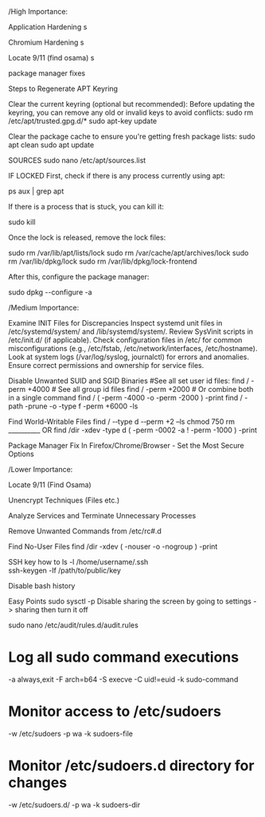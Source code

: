 /High Importance:

   Application Hardening
      s
      
   Chromium Hardening
      s
      
   Locate 9/11 (find osama)
      s
      
package manager fixes


Steps to Regenerate APT Keyring

  Clear the current keyring (optional but recommended): Before updating the keyring, you can remove any old or invalid keys to avoid conflicts:
  sudo rm /etc/apt/trusted.gpg.d/*
  sudo apt-key update

Clear the package cache to ensure you're getting fresh package lists:
sudo apt clean
sudo apt update

SOURCES
sudo nano /etc/apt/sources.list

IF LOCKED
  First, check if there is any process currently using apt:

  ps aux | grep apt
  
  If there is a process that is stuck, you can kill it:
  
  sudo kill <PID>
  
  Once the lock is released, remove the lock files:
  
  sudo rm /var/lib/apt/lists/lock
  sudo rm /var/cache/apt/archives/lock
  sudo rm /var/lib/dpkg/lock
  sudo rm /var/lib/dpkg/lock-frontend
  
  After this, configure the package manager:
  
  sudo dpkg --configure -a


/Medium Importance:

   Examine INIT Files for Discrepancies
        Inspect systemd unit files in /etc/systemd/system/ and /lib/systemd/system/.
        Review SysVinit scripts in /etc/init.d/ (if applicable).
        Check configuration files in /etc/ for common misconfigurations (e.g., /etc/fstab, /etc/network/interfaces, /etc/hostname).
        Look at system logs (/var/log/syslog, journalctl) for errors and anomalies.
        Ensure correct permissions and ownership for service files.

  Disable Unwanted SUID and SGID Binaries
      #See all set user id files:
      find / -perm +4000
      # See all group id files
      find / -perm +2000
      # Or combine both in a single command
      find / \( -perm -4000 -o -perm -2000 \) -print
      find / -path -prune -o -type f -perm +6000 -ls
  
  Find World-Writable Files
    find / -­‐type d -­‐perm +2 –ls
    chmod 750
    rm
    __________  OR
    find /dir -xdev -type d \( -perm -0002 -a ! -perm -1000 \) -print

   Package Manager Fix
   In Firefox/Chrome/Browser - Set the Most Secure Options

/Lower Importance:

  Locate 9/11 (Find Osama)
  
  Unencrypt Techniques (Files etc.)
  
  Analyze Services and Terminate Unnecessary Processes
  
  Remove Unwanted Commands from /etc/rc#.d
  
  Find No-User Files
    find /dir -xdev \( -nouser -o -nogroup \) -print

  SSH key how to
    ls -l /home/username/.ssh  
    ssh-keygen -lf /path/to/public/key
  
  Disable bash history

Easy Points
  sudo sysctl -p
  Disable sharing the screen by going to settings -> sharing then turn it off
  
sudo nano /etc/audit/rules.d/audit.rules
# Log all sudo command executions
-a always,exit -F arch=b64 -S execve -C uid!=euid -k sudo-command
# Monitor access to /etc/sudoers
-w /etc/sudoers -p wa -k sudoers-file
# Monitor /etc/sudoers.d directory for changes
-w /etc/sudoers.d/ -p wa -k sudoers-dir
